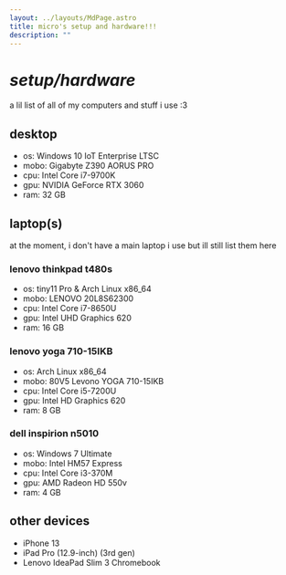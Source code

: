 ```yaml
---
layout: ../layouts/MdPage.astro
title: micro's setup and hardware!!!
description: ""
---
```

# *setup/hardware*

a lil list of all of my computers and stuff i use :3

## desktop

- os: Windows 10 IoT Enterprise LTSC
- mobo: Gigabyte Z390 AORUS PRO
- cpu: Intel Core i7-9700K
- gpu: NVIDIA GeForce RTX 3060
- ram: 32 GB

## laptop(s)
at the moment, i don't have a main laptop i use but ill still list them here

### lenovo thinkpad t480s
- os: tiny11 Pro & Arch Linux x86_64
- mobo: LENOVO 20L8S62300
- cpu: Intel Core i7-8650U
- gpu: Intel UHD Graphics 620
- ram: 16 GB

### lenovo yoga 710-15IKB
- os: Arch Linux x86_64
- mobo: 80V5 Levono YOGA 710-15IKB
- cpu: Intel Core i5-7200U
- gpu: Intel HD Graphics 620
- ram: 8 GB

### dell inspirion n5010
- os: Windows 7 Ultimate
- mobo: Intel HM57 Express
- cpu: Intel Core i3-370M
- gpu: AMD Radeon HD 550v
- ram: 4 GB

## other devices
- iPhone 13
- iPad Pro (12.9-inch) (3rd gen)
- Lenovo IdeaPad Slim 3 Chromebook